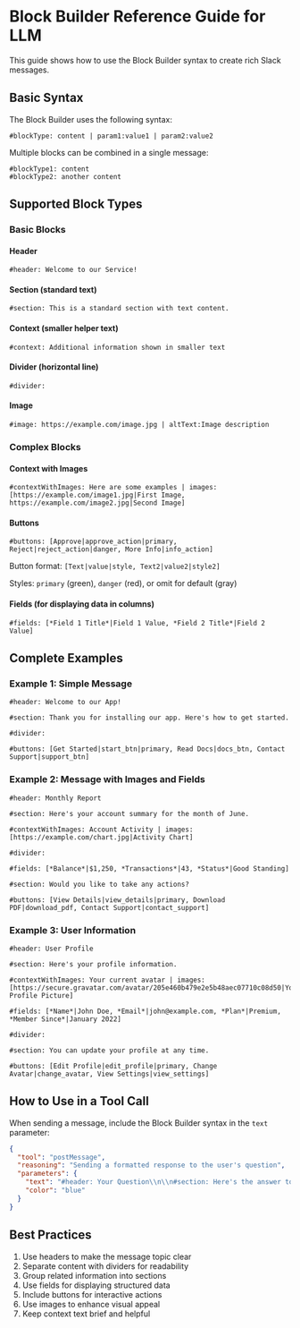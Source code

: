 # Block Builder Reference Guide for LLM

This guide shows how to use the Block Builder syntax to create rich Slack messages.

## Basic Syntax

The Block Builder uses the following syntax:

```
#blockType: content | param1:value1 | param2:value2
```

Multiple blocks can be combined in a single message:

```
#blockType1: content
#blockType2: another content
```

## Supported Block Types

### Basic Blocks

#### Header
```
#header: Welcome to our Service!
```

#### Section (standard text)
```
#section: This is a standard section with text content.
```

#### Context (smaller helper text)
```
#context: Additional information shown in smaller text
```

#### Divider (horizontal line)
```
#divider:
```

#### Image
```
#image: https://example.com/image.jpg | altText:Image description
```

### Complex Blocks

#### Context with Images
```
#contextWithImages: Here are some examples | images:[https://example.com/image1.jpg|First Image, https://example.com/image2.jpg|Second Image]
```

#### Buttons
```
#buttons: [Approve|approve_action|primary, Reject|reject_action|danger, More Info|info_action]
```

Button format: `[Text|value|style, Text2|value2|style2]`

Styles: `primary` (green), `danger` (red), or omit for default (gray)

#### Fields (for displaying data in columns)
```
#fields: [*Field 1 Title*|Field 1 Value, *Field 2 Title*|Field 2 Value]
```

## Complete Examples

### Example 1: Simple Message
```
#header: Welcome to our App!

#section: Thank you for installing our app. Here's how to get started.

#divider:

#buttons: [Get Started|start_btn|primary, Read Docs|docs_btn, Contact Support|support_btn]
```

### Example 2: Message with Images and Fields
```
#header: Monthly Report

#section: Here's your account summary for the month of June.

#contextWithImages: Account Activity | images:[https://example.com/chart.jpg|Activity Chart]

#divider:

#fields: [*Balance*|$1,250, *Transactions*|43, *Status*|Good Standing]

#section: Would you like to take any actions?

#buttons: [View Details|view_details|primary, Download PDF|download_pdf, Contact Support|contact_support]
```

### Example 3: User Information
```
#header: User Profile

#section: Here's your profile information.

#contextWithImages: Your current avatar | images:[https://secure.gravatar.com/avatar/205e460b479e2e5b48aec07710c08d50|Your Profile Picture]

#fields: [*Name*|John Doe, *Email*|john@example.com, *Plan*|Premium, *Member Since*|January 2022]

#divider:

#section: You can update your profile at any time.

#buttons: [Edit Profile|edit_profile|primary, Change Avatar|change_avatar, View Settings|view_settings]
```

## How to Use in a Tool Call

When sending a message, include the Block Builder syntax in the `text` parameter:

```json
{
  "tool": "postMessage",
  "reasoning": "Sending a formatted response to the user's question",
  "parameters": {
    "text": "#header: Your Question\\n\\n#section: Here's the answer to your question about our service.\\n\\n#divider:\\n\\n#buttons: [Learn More|learn_more|primary, Contact Us|contact_us]",
    "color": "blue"
  }
}
```

## Best Practices

1. Use headers to make the message topic clear
2. Separate content with dividers for readability
3. Group related information into sections
4. Use fields for displaying structured data
5. Include buttons for interactive actions
6. Use images to enhance visual appeal
7. Keep context text brief and helpful 